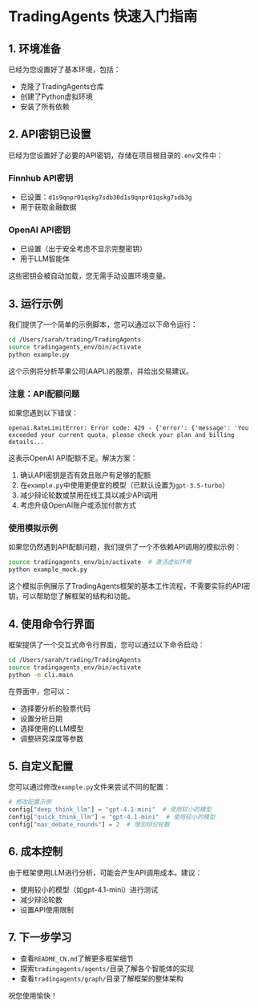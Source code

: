 # TradingAgents 快速入门指南

## 1. 环境准备

已经为您设置好了基本环境，包括：
- 克隆了TradingAgents仓库
- 创建了Python虚拟环境
- 安装了所有依赖

## 2. API密钥已设置

已经为您设置好了必要的API密钥，存储在项目根目录的`.env`文件中：

### Finnhub API密钥
- 已设置：`d1s9qnpr01qskg7sdb30d1s9qnpr01qskg7sdb3g`
- 用于获取金融数据

### OpenAI API密钥
- 已设置（出于安全考虑不显示完整密钥）
- 用于LLM智能体

这些密钥会被自动加载，您无需手动设置环境变量。

## 3. 运行示例

我们提供了一个简单的示例脚本，您可以通过以下命令运行：

```bash
cd /Users/sarah/trading/TradingAgents
source tradingagents_env/bin/activate
python example.py
```

这个示例将分析苹果公司(AAPL)的股票，并给出交易建议。

### 注意：API配额问题

如果您遇到以下错误：
```
openai.RateLimitError: Error code: 429 - {'error': {'message': 'You exceeded your current quota, please check your plan and billing details...
```

这表示OpenAI API配额不足。解决方案：

1. 确认API密钥是否有效且账户有足够的配额
2. 在`example.py`中使用更便宜的模型（已默认设置为`gpt-3.5-turbo`）
3. 减少辩论轮数或禁用在线工具以减少API调用
4. 考虑升级OpenAI账户或添加付款方式

### 使用模拟示例

如果您仍然遇到API配额问题，我们提供了一个不依赖API调用的模拟示例：

```bash
source tradingagents_env/bin/activate  # 激活虚拟环境
python example_mock.py
```

这个模拟示例展示了TradingAgents框架的基本工作流程，不需要实际的API密钥，可以帮助您了解框架的结构和功能。

## 4. 使用命令行界面

框架提供了一个交互式命令行界面，您可以通过以下命令启动：

```bash
cd /Users/sarah/trading/TradingAgents
source tradingagents_env/bin/activate
python -m cli.main
```

在界面中，您可以：
- 选择要分析的股票代码
- 设置分析日期
- 选择使用的LLM模型
- 调整研究深度等参数

## 5. 自定义配置

您可以通过修改`example.py`文件来尝试不同的配置：

```python
# 修改配置示例
config["deep_think_llm"] = "gpt-4.1-mini"  # 使用较小的模型
config["quick_think_llm"] = "gpt-4.1-mini"  # 使用较小的模型
config["max_debate_rounds"] = 2  # 增加辩论轮数
```

## 6. 成本控制

由于框架使用LLM进行分析，可能会产生API调用成本。建议：
- 使用较小的模型（如gpt-4.1-mini）进行测试
- 减少辩论轮数
- 设置API使用限制

## 7. 下一步学习

- 查看`README_CN.md`了解更多框架细节
- 探索`tradingagents/agents/`目录了解各个智能体的实现
- 查看`tradingagents/graph/`目录了解框架的整体架构

祝您使用愉快！